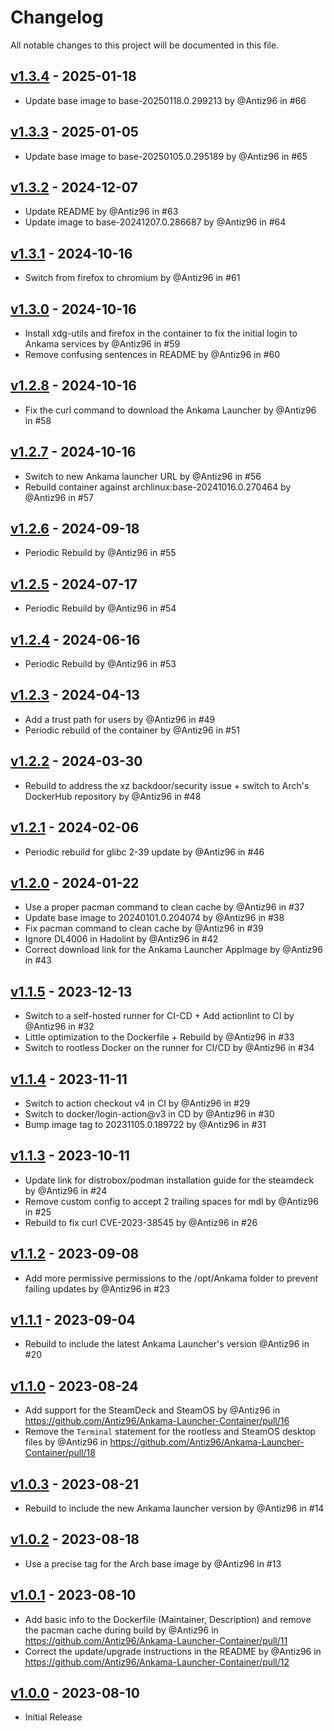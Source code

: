 # Changelog

All notable changes to this project will be documented in this file.

## [v1.3.4](https://github.com/Antiz96/Ankama-Launcher-Container/releases/tag/v1.3.4) - 2025-01-18

- Update base image to base-20250118.0.299213 by @Antiz96 in #66

## [v1.3.3](https://github.com/Antiz96/Ankama-Launcher-Container/releases/tag/v1.3.3) - 2025-01-05

- Update base image to base-20250105.0.295189 by @Antiz96 in #65

## [v1.3.2](https://github.com/Antiz96/Ankama-Launcher-Container/releases/tag/v1.3.2) - 2024-12-07

- Update README by @Antiz96 in #63
- Update image to base-20241207.0.286687 by @Antiz96 in #64

## [v1.3.1](https://github.com/Antiz96/Ankama-Launcher-Container/releases/tag/v1.3.1) - 2024-10-16

- Switch from firefox to chromium by @Antiz96 in #61

## [v1.3.0](https://github.com/Antiz96/Ankama-Launcher-Container/releases/tag/v1.3.0) - 2024-10-16

- Install xdg-utils and firefox in the container to fix the initial login to Ankama services by @Antiz96 in #59
- Remove confusing sentences in README by @Antiz96 in #60

## [v1.2.8](https://github.com/Antiz96/Ankama-Launcher-Container/releases/tag/v1.2.8) - 2024-10-16

- Fix the curl command to download the Ankama Launcher by @Antiz96 in #58

## [v1.2.7](https://github.com/Antiz96/Ankama-Launcher-Container/releases/tag/v1.2.7) - 2024-10-16

- Switch to new Ankama launcher URL by @Antiz96 in #56
- Rebuild container against archlinux:base-20241016.0.270464 by @Antiz96 in #57

## [v1.2.6](https://github.com/Antiz96/Ankama-Launcher-Container/releases/tag/v1.2.6) - 2024-09-18

- Periodic Rebuild by @Antiz96 in #55

## [v1.2.5](https://github.com/Antiz96/Ankama-Launcher-Container/releases/tag/v1.2.5) - 2024-07-17

- Periodic Rebuild by @Antiz96 in #54

## [v1.2.4](https://github.com/Antiz96/Ankama-Launcher-Container/releases/tag/v1.2.4) - 2024-06-16

- Periodic Rebuild by @Antiz96 in #53

## [v1.2.3](https://github.com/Antiz96/Ankama-Launcher-Container/releases/tag/v1.2.3) - 2024-04-13

- Add a trust path for users by @Antiz96 in #49
- Periodic rebuild of the container by @Antiz96 in #51

## [v1.2.2](https://github.com/Antiz96/Ankama-Launcher-Container/releases/tag/v1.2.2) - 2024-03-30

- Rebuild to address the xz backdoor/security issue + switch to Arch's DockerHub repository by @Antiz96 in #48

## [v1.2.1](https://github.com/Antiz96/Ankama-Launcher-Container/releases/tag/v1.2.1) - 2024-02-06

- Periodic rebuild for glibc 2-39 update by @Antiz96 in #46

## [v1.2.0](https://github.com/Antiz96/Ankama-Launcher-Container/releases/tag/v1.2.0) - 2024-01-22

- Use a proper pacman command to clean cache by @Antiz96 in #37
- Update base image to 20240101.0.204074 by @Antiz96 in #38
- Fix pacman command to clean cache by @Antiz96 in #39
- Ignore DL4006 in Hadolint by @Antiz96 in #42
- Correct download link for the Ankama Launcher AppImage by @Antiz96 in #43

## [v1.1.5](https://github.com/Antiz96/Ankama-Launcher-Container/releases/tag/v1.1.5) - 2023-12-13

- Switch to a self-hosted runner for CI-CD + Add actionlint to CI by @Antiz96 in #32
- Little optimization to the Dockerfile + Rebuild by @Antiz96 in #33
- Switch to rootless Docker on the runner for CI/CD by @Antiz96 in #34

## [v1.1.4](https://github.com/Antiz96/Ankama-Launcher-Container/releases/tag/v1.1.4) - 2023-11-11

- Switch to action checkout v4 in CI by @Antiz96 in #29
- Switch to docker/login-action@v3 in CD by @Antiz96 in #30
- Bump image tag to 20231105.0.189722 by @Antiz96 in #31

## [v1.1.3](https://github.com/Antiz96/Ankama-Launcher-Container/releases/tag/v1.1.3) - 2023-10-11

- Update link for distrobox/podman installation guide for the steamdeck by @Antiz96 in #24
- Remove custom config to accept 2 trailing spaces for mdl by @Antiz96 in #25
- Rebuild to fix curl CVE-2023-38545 by @Antiz96 in #26

## [v1.1.2](https://github.com/Antiz96/Ankama-Launcher-Container/releases/tag/v1.1.2) - 2023-09-08

- Add more permissive permissions to the /opt/Ankama folder to prevent failing updates by @Antiz96 in #23

## [v1.1.1](https://github.com/Antiz96/Ankama-Launcher-Container/releases/tag/v1.1.1) - 2023-09-04

- Rebuild to include the latest Ankama Launcher's version @Antiz96 in #20

## [v1.1.0](https://github.com/Antiz96/Ankama-Launcher-Container/releases/tag/v1.1.0) - 2023-08-24

- Add support for the SteamDeck and SteamOS by @Antiz96 in https://github.com/Antiz96/Ankama-Launcher-Container/pull/16
- Remove the `Terminal` statement for the rootless and SteamOS desktop files by @Antiz96 in https://github.com/Antiz96/Ankama-Launcher-Container/pull/18
## [v1.0.3](https://github.com/Antiz96/Ankama-Launcher-Container/releases/tag/v1.0.3) - 2023-08-21

- Rebuild to include the new Ankama launcher version by @Antiz96 in #14

## [v1.0.2](https://github.com/Antiz96/Ankama-Launcher-Container/releases/tag/v1.0.2) - 2023-08-18

- Use a precise tag for the Arch base image by @Antiz96 in #13

## [v1.0.1](https://github.com/Antiz96/Ankama-Launcher-Container/releases/tag/v1.0.1) - 2023-08-10

- Add basic info to the Dockerfile (Maintainer, Description) and remove the pacman cache during build by @Antiz96 in https://github.com/Antiz96/Ankama-Launcher-Container/pull/11
- Correct the update/upgrade instructions in the README by @Antiz96 in https://github.com/Antiz96/Ankama-Launcher-Container/pull/12

## [v1.0.0](https://github.com/Antiz96/Ankama-Launcher-Container/releases/tag/v1.0.0) - 2023-08-10

- Initial Release

<!-- generated by git-cliff -->
